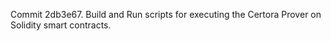 Commit 2db3e67.                    Build and Run scripts for executing the Certora Prover on Solidity smart contracts.